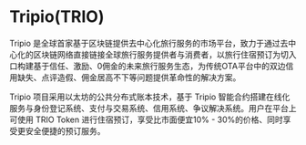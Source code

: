 # Tripio(TRIO)

Tripio 是全球首家基于区块链提供去中心化旅行服务的市场平台，致力于通过去中心化的区块链网络直接链接全球旅行服务提供者与消费者，以旅行住宿预订为切入口构建基于信任、激励、0佣金的未来旅行服务生态，为传统OTA平台中的双边信用缺失、点评造假、佣金居高不下等问题提供革命性的解决方案。

Tripio 项目采用以太坊的公共分布式账本技术，基于 Tripio 智能合约搭建在线化服务与身份登记系统、支付与交易系统、信用系统、争议解决系统。用户在平台上可使用 TRIO Token 进行住宿预订，享受比市面便宜10% - 30%的价格、同时享受更安全便捷的预订服务。
